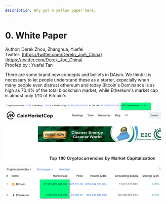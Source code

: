```yaml
---
description: Why put a yellow paper here.
---
```


# 0. White Paper

Author: Derek Zhou, Zhanghua, Yuefei  
Twitter: [https://twitter.com/Derek\_Joe\_China](https://twitter.com/Derek_Joe_China)  
Proofed by : Yuefei Tan

There are some brand new concepts and beliefs in DAism. We think it is necessary to let people understand these as a starter, expecially when many people even distrust ethereum and today Bitcoin's Dominance is as high as 70.4% of the total blockchain market, while Ethereum's market cap is almost only 1/10 of Bitcoin's. 

![Coinmarketcap, Sep 04, 2019\(Hongkong\)](../.gitbook/assets/image.png)



